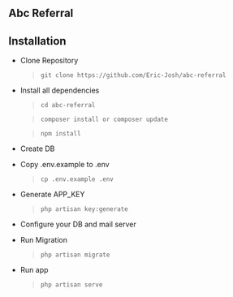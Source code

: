 ## Abc Referral

## Installation

- Clone Repository
    > `git clone https://github.com/Eric-Josh/abc-referral`

- Install all dependencies
    > `cd abc-referral`

    > `composer install or composer update`

    > `npm install`

- Create DB

- Copy .env.example to .env
    > `cp .env.example .env`

- Generate APP_KEY
    > `php artisan key:generate`

- Configure your DB and mail server

- Run Migration
    > `php artisan migrate`

- Run app
    > `php artisan serve`